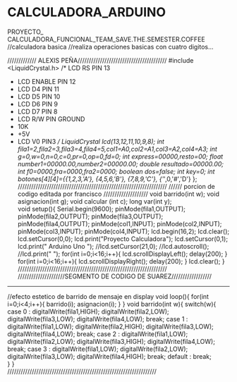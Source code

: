 # CALCULADORA_ARDUINO
PROYECTO_ CALCULADORA_FUNCIONAL_TEAM_SAVE.THE.SEMESTER.COFFEE
//calculadora basica
//realiza operaciones basicas con cuatro digitos...

///////////// ALEXIS PEÑA////////////////////////////////////////
#include <LiquidCrystal.h>
/* LCD RS     PIN 13
 * LCD ENABLE PIN 12
 * LCD D4     PIN 11
 * LCD D5     PIN 10
 * LCD D6     PIN 9
 * LCD D7     PIN 8
 * LCD R/W    PIN GROUND 
 * 10K 
 * +5V 
 * LCD V0 PIN3
 */
LiquidCrystal lcd(13,12,11,10,9,8);
int fila1=2,fila2=3,fila3=4,fila4=5,col1=A0,col2=A1,col3=A2,col4=A3;
int g=0,w=0,n=0,c=0,pr=0,op=0,fd=0;
int express=00000,resto=00;
float number1=00000.00,number2=00000.00;
double resultado=00000.00;
int f0=0000,fra=0000,fra2=0000;
boolean dos=false;
int key=0;
int botones[4][4]={{1,2,3,'A'},
                   {4,5,6,'B'},
                   {7,8,9,'C'},
                   {'*',0,'#','D'}
                   };
 ///////////////////////////////////////////////////////////////////
 ////// porcion de codigo editada por francisco ////////////////////
 void barrido(int w); 
void asignacion(int g); 
void calcular (int c); 
long var(int y);        
void setup(){
  Serial.begin(9600);
  pinMode(fila1,OUTPUT);
  pinMode(fila2,OUTPUT);
  pinMode(fila3,OUTPUT);
  pinMode(fila4,OUTPUT);
  pinMode(col1,INPUT);
  pinMode(col2,INPUT);
  pinMode(col3,INPUT);
  pinMode(col4,INPUT);
  lcd.begin(16,2);
  lcd.clear();
  lcd.setCursor(0,0);
  lcd.print("Proyecto Calculadora");
  lcd.setCursor(0,1);
  lcd.print("  Arduino Uno   ");
    //lcd.setCursor(21,0);
    //lcd.autoscroll();
    //lcd.print(" ");
  for(int i=0;i<16;i++){
    lcd.scrollDisplayLeft();
    delay(200);
    }
   for(int i=0;i<16;i++){
    lcd.scrollDisplayRight();
    delay(200);
    }
  lcd.clear();
  }
///////////////////////////////////////////////////////////////////
/////////////////////SEGMENTO DE CODIGO DE SUAREZ//////////////////
*******************************************************************
//efecto estetico de barrido de mensaje en display 
void loop(){
  for(int i=0;i<4;i++){
     barrido(i);
     asignacion(i);
    }
  }
void barrido(int w){
  switch(w){
   case 0 :  digitalWrite(fila1,HIGH);
             digitalWrite(fila2,LOW);
             digitalWrite(fila3,LOW);
             digitalWrite(fila4,LOW);
             break;
    case 1 : digitalWrite(fila1,LOW);
             digitalWrite(fila2,HIGH);
             digitalWrite(fila3,LOW);
             digitalWrite(fila4,LOW);
             break;
    case 2 : digitalWrite(fila1,LOW);
             digitalWrite(fila2,LOW);
             digitalWrite(fila3,HIGH);
             digitalWrite(fila4,LOW);
             break;
    case 3 : digitalWrite(fila1,LOW);
             digitalWrite(fila2,LOW);
             digitalWrite(fila3,LOW);
             digitalWrite(fila4,HIGH);
             break;
    default : break;    
    }
  }  
///////////////////////////////////////////////////////////////////
